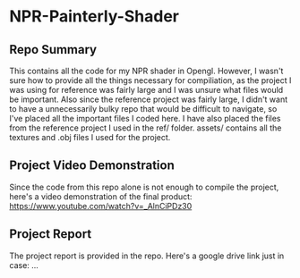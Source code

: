 # NPR-Painterly-Shader

## Repo Summary
This contains all the code for my NPR shader in Opengl. 
However, I wasn't sure how to provide all the things necessary for compiliation, 
as the project I was using for reference was fairly large and I was unsure what files
would be important. Also since the reference project was fairly large, I didn't want to
have a unnecessarily bulky repo that would be difficult to navigate, so I've placed all
the important files I coded here. I have also placed the files from the reference
project I used in the ref/ folder. assets/ contains all the textures and .obj
files I used for the project.

## Project Video Demonstration
Since the code from this repo alone is not enough to compile the project, here's a video
demonstration of the final product:
https://www.youtube.com/watch?v=_AlnCiPDz30

## Project Report
The project report is provided in the repo. Here's a google drive link just in case: 
...
